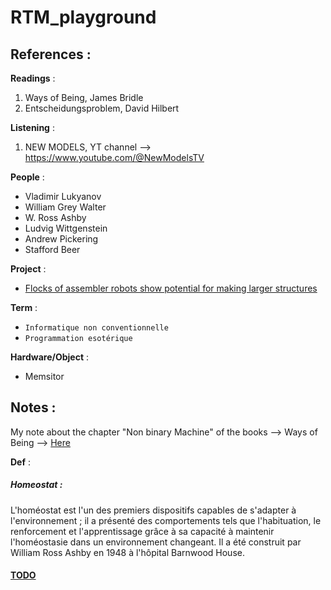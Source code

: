 # RTM_playground


## References :


**Readings** :

1. Ways of Being, James Bridle
2. Entscheidungsproblem, David Hilbert

**Listening** :

1. NEW MODELS, YT channel --> https://www.youtube.com/@NewModelsTV 

**People** :

- Vladimir Lukyanov
- William Grey Walter
- W. Ross Ashby
- Ludvig Wittgenstein
- Andrew Pickering 
- Stafford Beer 

**Project** :

- [Flocks of assembler robots show potential for making larger structures ](https://news.mit.edu/2022/assembler-robots-structures-voxels-1122)

**Term** :

- `Informatique non conventionnelle`
- `Programmation esotérique`

**Hardware/Object** : 

- Memsitor 

## Notes :

My note about the chapter "Non binary Machine" of the books --> Ways of Being --> [Here](./writing/chapter_Ways-of-Being.md)

**Def** :

##### Homeostat :
L'homéostat est l'un des premiers dispositifs capables de s'adapter à l'environnement ; il a présenté des comportements tels que l'habituation, le renforcement et l'apprentissage grâce à sa capacité à maintenir l'homéostasie dans un environnement changeant. Il a été construit par William Ross Ashby en 1948 à l'hôpital Barnwood House.




#### [TODO](./TODO)


